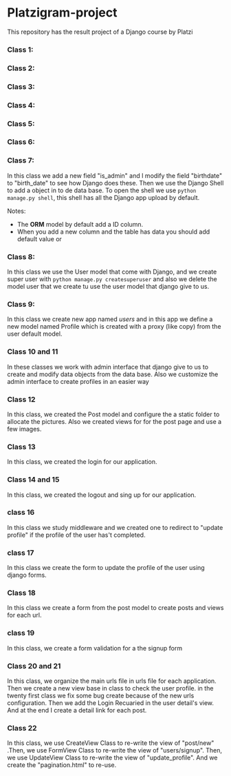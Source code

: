 # Platzigram-project
This repository has the result project of a Django course
by Platzi


### Class 1:
### Class 2:
### Class 3:
### Class 4:
### Class 5:
### Class 6:
### Class 7:
In this class we add a new field "is_admin" and I modify the field
"birthdate" to "birth_date" to see how Django does these.
Then we use the Django Shell to add a object in to de data base.
To open the shell we use `python manage.py shell`, this shell has
all the Django app upload by default.

Notes:
- The **ORM** model by default add a ID column.
- When you add a new column and the table has data you should add default value or

### Class 8:

In this class we use the User model that come with Django, and we
create super user with `python manage.py createsuperuser` and also
we delete the model user that we create tu use the user model that
django give to us.

### Class 9:

In this class we create new app named _users_ and in this app we
define a new model named Profile which is created with a proxy
(like copy) from the user default model.

### Class 10 and 11

In these classes we work with admin interface that django give to
us to create and modify data objects from the data base. Also we
customize the admin interface to create profiles in an easier way

### Class 12
In this class, we created the Post model and configure the a
static folder to allocate the pictures. Also we created views for
for the post page and use a few images.

### Class 13
In this class, we created the login for our application.

### Class 14 and 15

In this class, we created the logout and sing up for our
application.

### class 16
In this class we study middleware and we created one to redirect
to "update profile" if the profile of the user has't completed.

### class 17
In this class we create the form to update the profile of the
user using django forms.

### Class 18
In this class we create a form from the post model to
create posts and views for each url.

### class 19
In this class, we create a form validation for a the signup form

### Class 20 and 21
In this class, we organize the main urls file in urls file for 
each application. Then we create a new view base in class to check
the user profile. in the twenty first class we fix some bug create
because of the new urls configuration. Then we add the Login Recuaried
in the user detail's view. And at the end I create a detail link for
each post.

### Class 22

In this class, we use CreateView Class to re-write the view of "post/new"
.Then, we use FormView Class to re-write the view of "users/signup".
Then, we use UpdateView Class to re-write the view of "update_profile".
And we create the "pagination.html" to re-use.